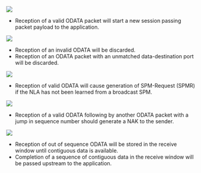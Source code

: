<img src='http://miru.hk/wiki/ODATA_incoming_-_valid.png' />

  * Reception of a valid ODATA packet will start a new session passing packet payload to the application.


<img src='http://miru.hk/wiki/ODATA_incoming_-_invalid.png' />

  * Reception of an invalid ODATA will be discarded.
  * Reception of an ODATA packet with an unmatched data-destination port will be discarded.


<img src='http://miru.hk/wiki/ODATA_incoming_-_unknown.png' />

  * Reception of valid ODATA will cause generation of SPM-Request (SPMR) if the NLA has not been learned from a broadcast SPM.


<img src='http://miru.hk/wiki/ODATA_incoming_-_lost.png' />

  * Reception of a valid ODATA following by another ODATA packet with a jump in sequence number should generate a NAK to the sender.


<img src='http://miru.hk/wiki/ODATA_incoming_-_complete.png' />

  * Reception of out of sequence ODATA will be stored in the receive window until contiguous data is available.
  * Completion of a sequence of contiguous data in the receive window will be passed upstream to the application.
